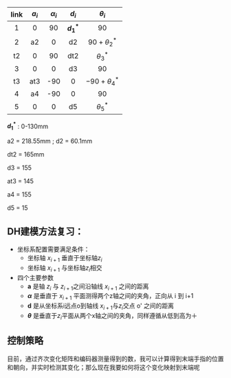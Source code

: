 | link | $a_i$ | $\alpha_i$ |    $d_i$    |    $\theta_i$    |
| :--: | :---: | :--------: | :---------: | :--------------: |
|  1   |   0   |     90     | **$d_1^*$** |        90        |
|  2   |  a2   |     0      |     d2      | $90+\theta_2^*$  |
|  t2  |   0   |     90     |     dt2     |   $\theta_3^*$   |
|  3   |   0   |     0      |     d3      |        90        |
|  t3  |  at3  |    -90     |      0      | $-90+\theta_4^*$ |
|  4   |  a4   |    -90     |      0      |        90        |
|  5   |   0   |     0      |     d5      |   $\theta_5^*$   |

**$d_1^*$** : 0-130mm

a2 = 218.55mm  ;  d2 = 60.1mm

dt2 = 165mm

d3 = 155

at3 = 145

a4 = 155

d5 = 15





## DH建模方法复习：

* 坐标系配置需要满足条件：
  * 坐标轴 $x_{i+1}$ 垂直于坐标轴$z_i$
  * 坐标轴 $x_{i+1}$ 与坐标轴$z_i$相交
* 四个主要参数
  *  **a** 是轴 $z_i$ 与 $z_{i+1}$之间沿轴线 $x_{i+1}$ 之间的距离
  * **$\alpha$** 是垂直于 $x_{i+1}$ 平面测得两个z轴之间的夹角，正向从 i 到 i+1
  * **d** 是从坐标系i远点o到轴线 $x_{i+1}$与$z_i$交点 o' 之间的距离
  * **$\theta$** 是垂直于$z_i$平面从两个x轴之间的夹角，同样遵循从低到高为＋

## 控制策略

目前，通过齐次变化矩阵和编码器测量得到的数，我可以计算得到末端手指的位置和朝向，并实时检测其变化；那么现在我要如何将这个变化映射到末端呢

